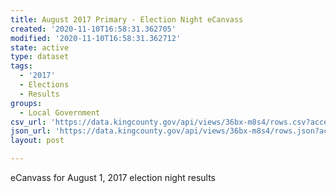 ```yaml
---
title: August 2017 Primary - Election Night eCanvass
created: '2020-11-10T16:58:31.362705'
modified: '2020-11-10T16:58:31.362712'
state: active
type: dataset
tags:
  - '2017'
  - Elections
  - Results
groups:
  - Local Government
csv_url: 'https://data.kingcounty.gov/api/views/36bx-m8s4/rows.csv?accessType=DOWNLOAD'
json_url: 'https://data.kingcounty.gov/api/views/36bx-m8s4/rows.json?accessType=DOWNLOAD'
layout: post

---
```

eCanvass for August 1, 2017 election night results
